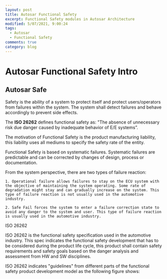 ```yaml
---
layout: post
title: Autosar Functional Safety
excerpt: Functional Safety modules in Autosar Architecture
modified: 5/07/2021, 9:00:24
tags:
  - Autosar
  - Functional Safety
comments: true
category: blog
---
```

# Autosar Functional Safety Intro
## Autosar Safe

Safety is the ability of a system to protect itself and protect users/operators from failures within the system. The system shall detect failures and behave accordingly to prevent side effects.

The **ISO 26262** defines functional safety as: "The absence of unnecessary risk due danger caused by inadequate behavior of E/E systems”.

The motivation of Functional Safety is the product manufacturing liability, this liability uses all mediums to specify the safety rate of the entity. 

Functional Safety is based on systematic failures. Systematic failures are predictable and can be corrected by changes of design, process or documentation.

From the system perspective, there are two types of failure reaction:

    1. Operational failure allows failures to stay on the ECU system with the objective of maintaining the system operating. Some rate of degradation might stay and can gradually increase on the system. This type of failure reaction is not usually used in the automotive industry.

    2. Safe Fail forces the system to enter a failure correction state to avoid any danger to the system and user. This type of failure reaction is usually used in the automotive industry.
ISO 26262

ISO 26262 is the functional safety specification used in the automotive industry. This spec indicates the functional safety development that has to be considered during the product life cycle, this product shall contain safety requirements and safety goals based on the danger analysis and assessment from HW and SW disciplines.

ISO 26262 indicates "guidelines" from different parts of the functional safety product development model as the following figure shows:
